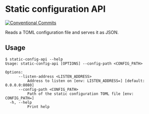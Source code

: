 # Static configuration API

[![Conventional Commits](https://img.shields.io/badge/Conventional%20Commits-1.0.0-yellow.svg)](https://conventionalcommits.org)

Reads a TOML configuration file and serves it as JSON.

## Usage

```ShellSession
$ static-config-api --help
Usage: static-config-api [OPTIONS] --config-path <CONFIG_PATH>

Options:
      --listen-address <LISTEN_ADDRESS>
          Address to listen on [env: LISTEN_ADDRESS=] [default: 0.0.0.0:8080]
      --config-path <CONFIG_PATH>
          Path of the static configuration TOML file [env: CONFIG_PATH=]
  -h, --help
          Print help
```
